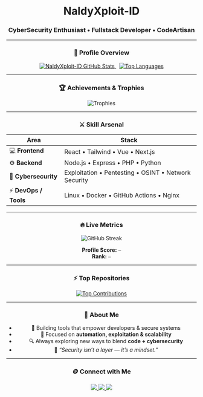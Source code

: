 <!--
  GitHub Profile README
  Author : NaldyXploit-ID
  Theme  : Luxury Gold-Black • Super Premium
  Style  : Dark Mode Perfection
-->

<div align="center">

# **NaldyXploit-ID**

###  CyberSecurity Enthusiast • Fullstack Developer • CodeArtisan

</div>

---

<div align="center">

### 🧭 **Profile Overview**
<a href="https://github.com/NaldyXploit-ID">
  <img src="https://github-readme-stats.vercel.app/api?username=NaldyXploit-ID&show_icons=true&theme=dark&hide_border=true&title_color=FFD700&icon_color=FFD700&text_color=C0C0C0&bg_color=000000" alt="NaldyXploit-ID GitHub Stats" />
</a>
&nbsp;
<a href="https://github.com/NaldyXploit-ID">
  <img src="https://github-readme-stats.vercel.app/api/top-langs/?username=NaldyXploit-ID&layout=compact&theme=dark&hide_border=true&title_color=FFD700&text_color=C0C0C0&bg_color=000000" alt="Top Languages" />
</a>

</div>

---

<div align="center">

### 🏆 **Achievements & Trophies**
<img src="https://github-profile-trophy.vercel.app/?username=NaldyXploit-ID&theme=onedark&no-frame=true&margin-w=10&title=Stars,Followers,Commit,Repositories,PullRequest,Issues,Reviews" alt="Trophies" />

</div>

---

<div align="center">

### ⚔️ **Skill Arsenal**
| Area | Stack |
|------|--------|
| 💻 **Frontend** | React • Tailwind • Vue • Next.js |
| ⚙️ **Backend** | Node.js • Express • PHP • Python |
| 🧠 **Cybersecurity** | Exploitation • Pentesting • OSINT • Network Security |
| ⚡ **DevOps / Tools** | Linux • Docker • GitHub Actions • Nginx |

</div>

---

<div align="center">

### 🔥 **Live Metrics**
<img src="https://github-readme-streak-stats.herokuapp.com/?user=NaldyXploit-ID&theme=dark&hide_border=true&background=000000&ring=FFD700&fire=FFD700&currStreakLabel=FFD700" alt="GitHub Streak" />
  
<!-- Profile Score Section (optional, will be auto-updated if using Action) -->
<!-- START_PROFILE_CARD -->
**Profile Score:** `—`  
**Rank:** `—`
<!-- END_PROFILE_CARD -->

</div>

---

<div align="center">

### ⚡ **Top Repositories**
<a href="https://github.com/NaldyXploit-ID">
  <img src="https://github-contributor-stats.vercel.app/api?username=NaldyXploit-ID&limit=6&theme=dark&combine_all_yearly_contributions=true&hide_border=true&title_color=FFD700&text_color=C0C0C0" alt="Top Contributions" />
</a>

</div>

---

<div align="center">

### 🧠 **About Me**
- 💼 Building tools that empower developers & secure systems  
- 🧩 Focused on **automation, exploitation & scalability**  
- 🔍 Always exploring new ways to blend **code + cybersecurity**  
- 💬 *“Security isn’t a layer — it’s a mindset.”*

</div>

---

<div align="center">

### 🪙 **Connect with Me**

<a href="https://github.com/NaldyXploit-ID">
  <img src="https://img.shields.io/badge/GitHub-NaldyXploit--ID-000000?style=for-the-badge&logo=github&logoColor=FFD700&labelColor=000000&color=FFD700">
</a>
<a href="mailto:naldyxploit.id@gmail.com">
  <img src="https://img.shields.io/badge/Email-naldyxploit.id%40gmail.com-000000?style=for-the-badge&logo=gmail&logoColor=FFD700&labelColor=000000&color=FFD700">
</a>
<a href="https://t.me/NaldyXploitID">
  <img src="https://img.shields.io/badge/Telegram-@NaldyXploitID-000000?style=for-the-badge&logo=telegram&logoColor=FFD700&labelColor=000000&color=FFD700">
</a>

</div>
